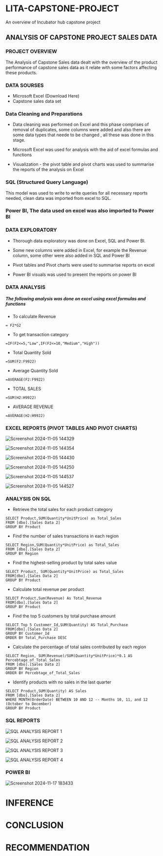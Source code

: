 # LITA-CAPSTONE-PROJECT
An overview of Incubator hub capstone project
## ANALYSIS OF CAPSTONE PROJECT SALES DATA

### PROJECT OVERVIEW

The Analysis of Capstone Sales data dealt with the overview of the product performance of capstone sales data as it relate with some factors affecting these products.

### DATA SOURSES
- Microsoft Excel (Download Here)
- Capstone sales data set

### Data Cleaning and Preparations

- Data cleaning was performed on Excel and this phase comprises of removal of duplicates, some columns were added and also there are some data types that neede to be changed , all these was done in this stage.

- Microsoft Excel was used for analysis with the aid of excel formulas and functions

- Visualization - the pivot table and pivot charts was used to summarise the reports of the analysis on Excel

### SQL (Structured Query Language)
This model was used to write to write queries for all necessary reports needed, clean data was imported from excel to SQL.

### Power BI, The data used on excel was also imported to Power BI

### DATA EXPLORATORY 
- Thorough data exploratory was done on Excel, SQL and Power BI.

- Some new columns were added in Excel, for example the Revenue column, some other were also added in SQL and Power BI

- Pivot tables and Pivot charts were used to summarise reports on excel

- Power BI visuals was used to present the reports on  power BI

### DATA ANALYSIS

##### The following analysis was done on excel using excel formulas and functions

- To calculate Revenue
```
= F2*G2
```
- To get transaction category
```
=IF(F2<=5,"Low",IF(F2<=10,"Medium","High"))
```
- Total Quantity Sold
```
=SUM(F2:F9922)
```
- Average Quantity Sold
```
=AVERAGE(F2:F9922)
```
- TOTAL SALES
```
=SUM(H2:H9922)
```
- AVERAGE REVENUE
```
=AVERAGE(H2:H9922)
```

### EXCEL REPORTS (PIVOT TABLES AND PIVOT CHARTS)
![Screenshot 2024-11-05 144329](https://github.com/user-attachments/assets/971adab5-7735-4f59-ac61-dc96e0ad09ee)

![Screenshot 2024-11-05 144354](https://github.com/user-attachments/assets/58ec337c-fbd9-447d-838b-e7a818a18ba1)

![Screenshot 2024-11-05 144430](https://github.com/user-attachments/assets/589c7d81-e0d4-43df-921a-bd93d78ef54e)

![Screenshot 2024-11-05 144250](https://github.com/user-attachments/assets/24526778-d1d9-4197-ad4c-92cf3298a850)

![Screenshot 2024-11-05 144537](https://github.com/user-attachments/assets/4508718b-0d39-4f08-9e00-818dcf0fd307)

![Screenshot 2024-11-05 144527](https://github.com/user-attachments/assets/fb7b0a74-1fb0-44c0-a97f-60b82acbc088)


### ANALYSIS ON SQL
- Retrieve the total sales for each product category
```
SELECT Product,SUM(Quantity*UnitPrice) as Total_Sales
FROM [dbo].[Sales Data 2]
GROUP BY Product
```
- Find the number of sales transactions in each region
```
SELECT Region,SUM(Quantity*UnitPrice) as Total_Sales
FROM [dbo].[Sales Data 2]
GROUP BY Region
```
- Find the highest-selling product by total sales value
```
SELECT Product, SUM(Quantity*UnitPrice) as Total_Sales
FROM[dbo].[Sales Data 2]
GROUP BY Product
```
- Calculate total revenue per product
```
SELECT Product,Sum(Revenue) As Total_Revenue
FROM[dbo].[Sales Data 2]
GROUP BY Product
```
- Find the top 5 customers by total purchase amount
```
SELECT Top 5 Customer_Id,SUM(Quantity) AS Total_Purchase
FROM[dbo].[Sales Data 2]
GROUP BY Customer_Id
ORDER BY Total_Purchase DESC
```
- Calculate the percentage of total sales contributed by each region
```
SELECT Region, SUM(Revenue)/SUM(Quantity*UnitPrice)*0.1 AS Percebtage_of_Total_Sales
FROM [dbo].[Sales Data 2]
GROUP BY Region
ORDER BY Percebtage_of_Total_Sales
```
- Identify products with no sales in the last quarter
```
SELECT Product,SUM(Quantity) AS Sales
FROM [dbo].[Sales Data 2]
WHERE MONTH(OrderDate) BETWEEN 10 AND 12 -- Months 10, 11, and 12 (October to December)
GROUP BY Product
```

### SQL REPORTS
![SQL ANALYSIS REPORT 1](https://github.com/user-attachments/assets/9b831e2c-ae14-4764-b432-e9e31d54cafc)

![SQL ANALYSIS REPORT 2](https://github.com/user-attachments/assets/724e7485-e120-4708-bdef-73d88efddfa4)

![SQL ANALYSIS REPORT 3](https://github.com/user-attachments/assets/d2eb1a53-d956-453c-83f4-e7db2e89b471)

![SQL ANALYSIS REPORT 4](https://github.com/user-attachments/assets/a0cc5e3c-7b8b-4d40-bd4b-9736ce1c3b99)

### POWER BI
![Screenshot 2024-11-17 183433](https://github.com/user-attachments/assets/c2eb1d1b-48a6-4cca-8854-d2e9e6f6c56e)



# INFERENCE

# CONCLUSION

# RECOMMENDATION

